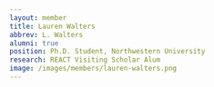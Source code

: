```yaml
---
layout: member
title: Lauren Walters
abbrev: L. Walters
alumni: true
position: Ph.D. Student, Northwestern University
research: REACT Visiting Scholar Alum
image: /images/members/lauren-walters.png
---
```


